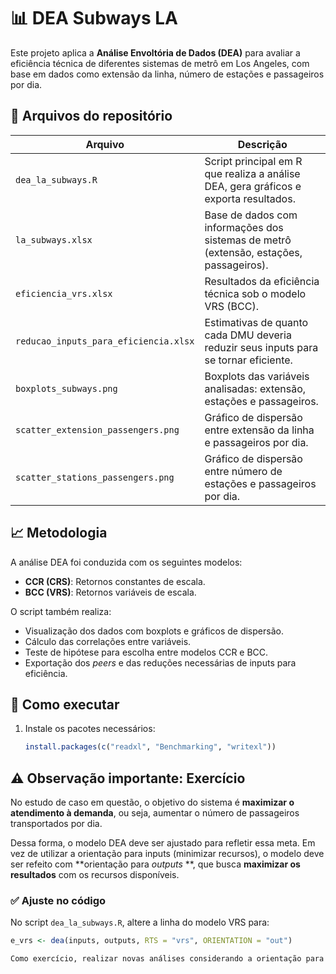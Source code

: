 # 📊 DEA Subways LA

Este projeto aplica a **Análise Envoltória de Dados (DEA)** para avaliar a eficiência técnica de diferentes sistemas de metrô em Los Angeles, com base em dados como extensão da linha, número de estações e passageiros por dia.

## 📁 Arquivos do repositório

| Arquivo | Descrição |
|--------|-----------|
| `dea_la_subways.R` | Script principal em R que realiza a análise DEA, gera gráficos e exporta resultados. |
| `la_subways.xlsx` | Base de dados com informações dos sistemas de metrô (extensão, estações, passageiros). |
| `eficiencia_vrs.xlsx` | Resultados da eficiência técnica sob o modelo VRS (BCC). |
| `reducao_inputs_para_eficiencia.xlsx` | Estimativas de quanto cada DMU deveria reduzir seus inputs para se tornar eficiente. |
| `boxplots_subways.png` | Boxplots das variáveis analisadas: extensão, estações e passageiros. |
| `scatter_extension_passengers.png` | Gráfico de dispersão entre extensão da linha e passageiros por dia. |
| `scatter_stations_passengers.png` | Gráfico de dispersão entre número de estações e passageiros por dia. |

## 📈 Metodologia

A análise DEA foi conduzida com os seguintes modelos:

- **CCR (CRS)**: Retornos constantes de escala.
- **BCC (VRS)**: Retornos variáveis de escala.

O script também realiza:

- Visualização dos dados com boxplots e gráficos de dispersão.
- Cálculo das correlações entre variáveis.
- Teste de hipótese para escolha entre modelos CCR e BCC.
- Exportação dos *peers* e das reduções necessárias de inputs para eficiência.

## 🚀 Como executar

1. Instale os pacotes necessários:
   ```r
   install.packages(c("readxl", "Benchmarking", "writexl"))

## ⚠️ Observação importante: Exercício 

No estudo de caso em questão, o objetivo do sistema é **maximizar o atendimento à demanda**, ou seja, aumentar o número de passageiros transportados por dia.

Dessa forma, o modelo DEA deve ser ajustado para refletir essa meta. Em vez de utilizar a orientação para inputs (minimizar recursos), o modelo deve ser refeito com **orientação para *outputs* **, que busca **maximizar os resultados** com os recursos disponíveis.

### ✅ Ajuste no código

No script `dea_la_subways.R`, altere a linha do modelo VRS para:

```r
e_vrs <- dea(inputs, outputs, RTS = "vrs", ORIENTATION = "out")

Como exercício, realizar novas análises considerando a orientação para *outputs*.
